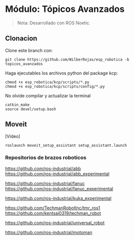 # Módulo: Tópicos Avanzados

> Nota: Desarrollado con ROS Noetic.

## Clonacion
Clone este branch con:
```
git clone https://github.com/WilberRojas/esp_robotica -b topicos_avanzados
```
Haga ejecutables los archivos python del package kcp:
```
chmod +x esp_robotica/kcp/scripts/*.py
chmod +x esp_robotica/kcp/scripts/config/*.py
```
No olvide compilar y actualizar la terminal
```
catkin_make
source devel/setup.bash
```

## Moveit
[Vídeo]
```
roslaunch moveit_setup_assistant setup_assistant.launch
```

### Repositorios de brazos roboticos

https://github.com/ros-industrial/abb </br>
https://github.com/ros-industrial/abb_experimental

https://github.com/ros-industrial/fanuc </br>
https://github.com/ros-industrial/fanuc_experimental

https://github.com/ros-industrial/kuka_experimental

https://github.com/TechmanRobotInc/tmr_ros1 </br>
https://github.com/kentsai0319/techman_robot

https://github.com/ros-industrial/universal_robot

https://github.com/ros-industrial/motoman


